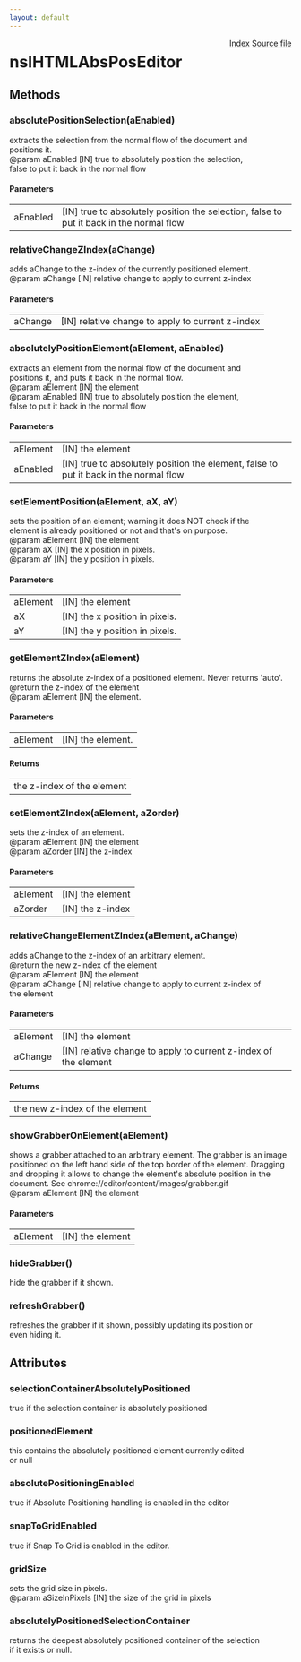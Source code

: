 ```yaml
---
layout: default
---
```

<div class='links' style='float:right'><a href="../index.html">Index</a>
<a href="http://dxr.mozilla.org/mozilla-central/source/editor/nsIHTMLAbsPosEditor.idl">Source file</a>
</div>

# nsIHTMLAbsPosEditor #

## Methods ##

### absolutePositionSelection(aEnabled) ###
  
extracts the selection from the normal flow of the document and  
positions it.  
@param aEnabled [IN] true to absolutely position the selection,  
                     false to put it back in the normal flow  
  

#### Parameters ####

<table>

<tr>
<td>aEnabled</td>
<td>[IN] true to absolutely position the selection,  
                     false to put it back in the normal flow  
</td>
</tr>

</table>

### relativeChangeZIndex(aChange) ###
  
adds aChange to the z-index of the currently positioned element.  
@param aChange [IN] relative change to apply to current z-index  
  

#### Parameters ####

<table>

<tr>
<td>aChange</td>
<td>[IN] relative change to apply to current z-index  
</td>
</tr>

</table>

### absolutelyPositionElement(aElement, aEnabled) ###
  
extracts an element from the normal flow of the document and  
positions it, and puts it back in the normal flow.  
@param aElement [IN] the element  
@param aEnabled [IN] true to absolutely position the element,  
                     false to put it back in the normal flow  
  

#### Parameters ####

<table>

<tr>
<td>aElement</td>
<td>[IN] the element  
</td>
</tr>

<tr>
<td>aEnabled</td>
<td>[IN] true to absolutely position the element,  
                     false to put it back in the normal flow  
</td>
</tr>

</table>

### setElementPosition(aElement, aX, aY) ###
  
sets the position of an element; warning it does NOT check if the  
element is already positioned or not and that's on purpose.  
@param aElement [IN] the element  
@param aX       [IN] the x position in pixels.  
@param aY       [IN] the y position in pixels.  
  

#### Parameters ####

<table>

<tr>
<td>aElement</td>
<td>[IN] the element  
</td>
</tr>

<tr>
<td>aX</td>
<td>[IN] the x position in pixels.  
</td>
</tr>

<tr>
<td>aY</td>
<td>[IN] the y position in pixels.  
</td>
</tr>

</table>

### getElementZIndex(aElement) ###
  
returns the absolute z-index of a positioned element. Never returns 'auto'.  
@return         the z-index of the element  
@param aElement [IN] the element.  
  

#### Parameters ####

<table>

<tr>
<td>aElement</td>
<td>[IN] the element.  
</td>
</tr>

</table>

#### Returns ####

<table>

<tr>
<td>the z-index of the element  
</td>
</tr>

</table>

### setElementZIndex(aElement, aZorder) ###
  
sets the z-index of an element.  
@param aElement [IN] the element  
@param aZorder  [IN] the z-index  
  

#### Parameters ####

<table>

<tr>
<td>aElement</td>
<td>[IN] the element  
</td>
</tr>

<tr>
<td>aZorder</td>
<td>[IN] the z-index  
</td>
</tr>

</table>

### relativeChangeElementZIndex(aElement, aChange) ###
  
adds aChange to the z-index of an arbitrary element.  
@return         the new z-index of the element  
@param aElement [IN] the element  
@param aChange  [IN] relative change to apply to current z-index of  
                     the element  
  

#### Parameters ####

<table>

<tr>
<td>aElement</td>
<td>[IN] the element  
</td>
</tr>

<tr>
<td>aChange</td>
<td>[IN] relative change to apply to current z-index of  
                     the element  
</td>
</tr>

</table>

#### Returns ####

<table>

<tr>
<td>the new z-index of the element  
</td>
</tr>

</table>

### showGrabberOnElement(aElement) ###
  
shows a grabber attached to an arbitrary element. The grabber is an image  
positioned on the left hand side of the top border of the element. Dragging  
and dropping it allows to change the element's absolute position in the  
document. See chrome://editor/content/images/grabber.gif  
@param aElement [IN] the element  
  

#### Parameters ####

<table>

<tr>
<td>aElement</td>
<td>[IN] the element  
</td>
</tr>

</table>

### hideGrabber() ###
  
hide the grabber if it shown.  
  

### refreshGrabber() ###
  
refreshes the grabber if it shown, possibly updating its position or  
even hiding it.  
  

## Attributes ##

### selectionContainerAbsolutelyPositioned ###
  
true if the selection container is absolutely positioned  
  

### positionedElement ###
  
this contains the absolutely positioned element currently edited  
or null  
  

### absolutePositioningEnabled ###
  
true if Absolute Positioning handling is enabled in the editor  
  

### snapToGridEnabled ###
  
true if Snap To Grid is enabled in the editor.  
  

### gridSize ###
  
sets the grid size in pixels.  
@param aSizeInPixels [IN] the size of the grid in pixels  
  

### absolutelyPositionedSelectionContainer ###
  
returns the deepest absolutely positioned container of the selection  
if it exists or null.  
  

